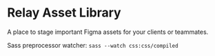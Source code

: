 # Relay Asset Library
A place to stage important Figma assets for your clients or teammates.

Sass preprocessor watcher:
`sass --watch css:css/compiled`
